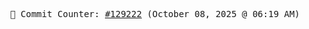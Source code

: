 <p align="center">
    <samp>
        📮 Commit Counter: <a href="https://github.com/Javascript-void0/Javascript-void0/commits/main">#129222</a> (October 08, 2025 @ 06:19 AM)
    </samp>
</p>